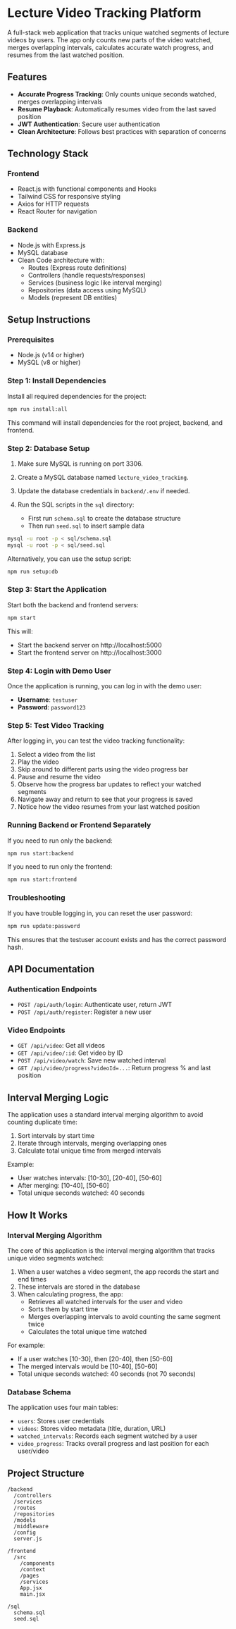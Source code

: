 # Lecture Video Tracking Platform

A full-stack web application that tracks unique watched segments of lecture videos by users. The app only counts new parts of the video watched, merges overlapping intervals, calculates accurate watch progress, and resumes from the last watched position.

## Features

- **Accurate Progress Tracking**: Only counts unique seconds watched, merges overlapping intervals
- **Resume Playback**: Automatically resumes video from the last saved position
- **JWT Authentication**: Secure user authentication
- **Clean Architecture**: Follows best practices with separation of concerns

## Technology Stack

### Frontend

- React.js with functional components and Hooks
- Tailwind CSS for responsive styling
- Axios for HTTP requests
- React Router for navigation

### Backend

- Node.js with Express.js
- MySQL database
- Clean Code architecture with:
  - Routes (Express route definitions)
  - Controllers (handle requests/responses)
  - Services (business logic like interval merging)
  - Repositories (data access using MySQL)
  - Models (represent DB entities)

## Setup Instructions

### Prerequisites

- Node.js (v14 or higher)
- MySQL (v8 or higher)

### Step 1: Install Dependencies

Install all required dependencies for the project:

```bash
npm run install:all
```

This command will install dependencies for the root project, backend, and frontend.

### Step 2: Database Setup

1. Make sure MySQL is running on port 3306.

2. Create a MySQL database named `lecture_video_tracking`.

3. Update the database credentials in `backend/.env` if needed.

4. Run the SQL scripts in the `sql` directory:
   - First run `schema.sql` to create the database structure
   - Then run `seed.sql` to insert sample data

```bash
mysql -u root -p < sql/schema.sql
mysql -u root -p < sql/seed.sql
```

Alternatively, you can use the setup script:

```bash
npm run setup:db
```

### Step 3: Start the Application

Start both the backend and frontend servers:

```bash
npm start
```

This will:

- Start the backend server on http://localhost:5000
- Start the frontend server on http://localhost:3000

### Step 4: Login with Demo User

Once the application is running, you can log in with the demo user:

- **Username**: `testuser`
- **Password**: `password123`

### Step 5: Test Video Tracking

After logging in, you can test the video tracking functionality:

1. Select a video from the list
2. Play the video
3. Skip around to different parts using the video progress bar
4. Pause and resume the video
5. Observe how the progress bar updates to reflect your watched segments
6. Navigate away and return to see that your progress is saved
7. Notice how the video resumes from your last watched position

### Running Backend or Frontend Separately

If you need to run only the backend:

```bash
npm run start:backend
```

If you need to run only the frontend:

```bash
npm run start:frontend
```

### Troubleshooting

If you have trouble logging in, you can reset the user password:

```bash
npm run update:password
```

This ensures that the testuser account exists and has the correct password hash.

## API Documentation

### Authentication Endpoints

- `POST /api/auth/login`: Authenticate user, return JWT
- `POST /api/auth/register`: Register a new user

### Video Endpoints

- `GET /api/video`: Get all videos
- `GET /api/video/:id`: Get video by ID
- `POST /api/video/watch`: Save new watched interval
- `GET /api/video/progress?videoId=...`: Return progress % and last position

## Interval Merging Logic

The application uses a standard interval merging algorithm to avoid counting duplicate time:

1. Sort intervals by start time
2. Iterate through intervals, merging overlapping ones
3. Calculate total unique time from merged intervals

Example:

- User watches intervals: [10-30], [20-40], [50-60]
- After merging: [10-40], [50-60]
- Total unique seconds watched: 40 seconds

## How It Works

### Interval Merging Algorithm

The core of this application is the interval merging algorithm that tracks unique video segments watched:

1. When a user watches a video segment, the app records the start and end times
2. These intervals are stored in the database
3. When calculating progress, the app:
   - Retrieves all watched intervals for the user and video
   - Sorts them by start time
   - Merges overlapping intervals to avoid counting the same segment twice
   - Calculates the total unique time watched

For example:

- If a user watches [10-30], then [20-40], then [50-60]
- The merged intervals would be [10-40], [50-60]
- Total unique seconds watched: 40 seconds (not 70 seconds)

### Database Schema

The application uses four main tables:

- `users`: Stores user credentials
- `videos`: Stores video metadata (title, duration, URL)
- `watched_intervals`: Records each segment watched by a user
- `video_progress`: Tracks overall progress and last position for each user/video

## Project Structure

```
/backend
  /controllers
  /services
  /routes
  /repositories
  /models
  /middleware
  /config
  server.js

/frontend
  /src
    /components
    /context
    /pages
    /services
    App.jsx
    main.jsx

/sql
  schema.sql
  seed.sql
```
